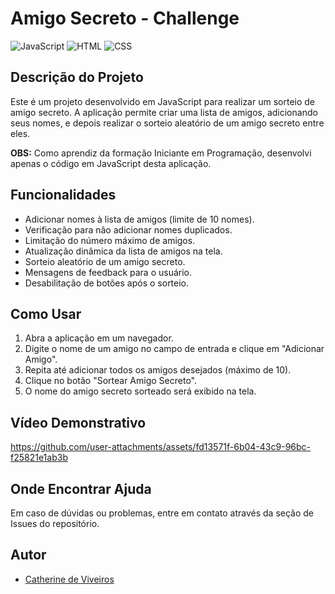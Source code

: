 # Amigo Secreto - Challenge

![JavaScript](https://img.shields.io/badge/JavaScript-F7DF1E?style=for-the-badge&logo=javascript&logoColor=black) ![HTML](https://img.shields.io/badge/HTML-E34F26?style=for-the-badge&logo=html5&logoColor=white) ![CSS](https://img.shields.io/badge/CSS-1572B6?style=for-the-badge&logo=css3&logoColor=white)

## Descrição do Projeto
Este é um projeto desenvolvido em JavaScript para realizar um sorteio de amigo secreto. A aplicação permite criar uma lista de amigos, adicionando seus nomes, e depois realizar o sorteio aleatório de um amigo secreto entre eles.

**OBS:** Como aprendiz da formação  Iniciante em Programação, desenvolvi apenas o código em JavaScript desta aplicação.

## Funcionalidades
- Adicionar nomes à lista de amigos (limite de 10 nomes).
- Verificação para não adicionar nomes duplicados.
- Limitação do número máximo de amigos.
- Atualização dinâmica da lista de amigos na tela.
- Sorteio aleatório de um amigo secreto.
- Mensagens de feedback para o usuário.
- Desabilitação de botões após o sorteio.

## Como Usar
1. Abra a aplicação em um navegador.
2. Digite o nome de um amigo no campo de entrada e clique em "Adicionar Amigo".
3. Repita até adicionar todos os amigos desejados (máximo de 10).
4. Clique no botão "Sortear Amigo Secreto".
5. O nome do amigo secreto sorteado será exibido na tela.

## Vídeo Demonstrativo

https://github.com/user-attachments/assets/fd13571f-6b04-43c9-96bc-f25821e1ab3b

## Onde Encontrar Ajuda
Em caso de dúvidas ou problemas, entre em contato através da seção de Issues do repositório.

## Autor
- [Catherine de Viveiros](https://github.com/ViveirosCathe)

